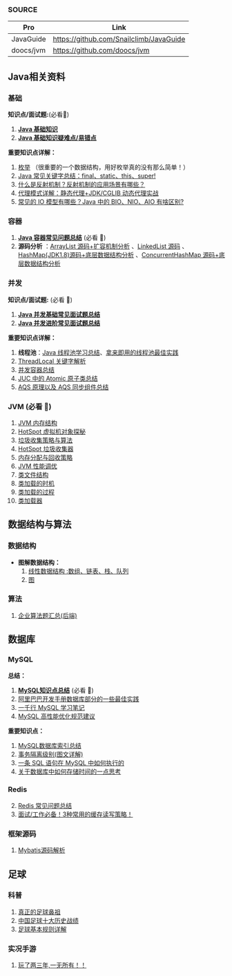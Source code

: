 
### SOURCE
|    Pro    | Link |
| ---------- | --- |
| JavaGuide |  https://github.com/Snailclimb/JavaGuide |
| doocs/jvm       |  https://github.com/doocs/jvm |

## Java相关资料

### 基础

**知识点/面试题:**(必看:rocket:)

1. **[Java 基础知识](docs/java/basis/Java基础知识.md)**
2. **[Java 基础知识疑难点/易错点](docs/java/basis/Java基础知识疑难点.md)**

**重要知识点详解：**

1. [枚举](docs/java/basis/用好Java中的枚举真的没有那么简单.md) （很重要的一个数据结构，用好枚举真的没有那么简单！）
2. [Java 常见关键字总结：final、static、this、super!](docs/java/basis/Java常见关键字总结.md)
3. [什么是反射机制？反射机制的应用场景有哪些？](docs/java/basis/反射机制.md)
4. [代理模式详解：静态代理+JDK/CGLIB 动态代理实战](docs/java/basis/代理模式详解.md)
5. [常见的 IO 模型有哪些？Java 中的 BIO、NIO、AIO 有啥区别?](docs/java/basis/IO模型.md)

### 容器

1. **[Java 容器常见问题总结](docs/java/collection/Java集合框架常见面试题.md)** (必看 :rocket:)
2. **源码分析** ：[ArrayList 源码+扩容机制分析](docs/java/collection/ArrayList源码+扩容机制分析.md) 、[LinkedList 源码](docs/java/collection/LinkedList源码分析.md) 、[HashMap(JDK1.8)源码+底层数据结构分析](<docs/java/collection/HashMap(JDK1.8)源码+底层数据结构分析.md>) 、[ConcurrentHashMap 源码+底层数据结构分析](docs/java/collection/ConcurrentHashMap源码+底层数据结构分析.md)

### 并发

**知识点/面试题:** (必看 :rocket:)

1. **[Java 并发基础常见面试题总结](docs/java/multi-thread/2020最新Java并发基础常见面试题总结.md)**
2. **[Java 并发进阶常见面试题总结](docs/java/multi-thread/2020最新Java并发进阶常见面试题总结.md)**

**重要知识点详解：**

1. **线程池**：[Java 线程池学习总结](./docs/java/multi-thread/java线程池学习总结.md)、[拿来即用的线程池最佳实践](./docs/java/multi-thread/拿来即用的线程池最佳实践.md)
2. [ ThreadLocal 关键字解析](docs/java/multi-thread/万字详解ThreadLocal关键字.md)
3. [并发容器总结](docs/java/multi-thread/并发容器总结.md)
4. [JUC 中的 Atomic 原子类总结](docs/java/multi-thread/Atomic原子类总结.md)
5. [AQS 原理以及 AQS 同步组件总结](docs/java/multi-thread/AQS原理以及AQS同步组件总结.md)

### JVM (必看 :rocket:)

1. [JVM 内存结构](/docs/java/jvm/01-jvm-memory-structure.md)
2. [HotSpot 虚拟机对象探秘](/docs/java/jvm/02-hotspot-jvm-object.md)
3. [垃圾收集策略与算法](/docs/java/jvm/03-gc-algorithms.md)
4. [HotSpot 垃圾收集器](/docs/java/jvm/04-hotspot-gc.md)
5. [内存分配与回收策略](/docs/java/jvm/05-memory-allocation-gc.md)
6. [JVM 性能调优](/docs/java/jvm/06-jvm-performance-tuning.md)
7. [类文件结构](/docs/java/jvm/07-class-structure.md)
8. [类加载的时机](/docs/java/jvm/08-load-class-time.md)
9. [类加载的过程](/docs/java/jvm/09-load-class-process.md)
10. [类加载器](/docs/java/jvm/10-class-loader.md)

## 数据结构与算法

### 数据结构

- **图解数据结构：**
  1. [线性数据结构 :数组、链表、栈、队列](docs/dataStructures-algorithms/data-structure/线性数据结构.md)
  2. [图](docs/dataStructures-algorithms/data-structure/图.md)

### 算法

 1. [企业算法题汇总(后端)](docs/algorithm/collect.md)


## 数据库

### MySQL

**总结：**

1. **[MySQL知识点总结](docs/database/MySQL.md)** (必看 :rocket:)
2. [阿里巴巴开发手册数据库部分的一些最佳实践](docs/database/阿里巴巴开发手册数据库部分的一些最佳实践.md)
3. [一千行 MySQL 学习笔记](docs/database/一千行MySQL命令.md)
4. [MySQL 高性能优化规范建议](docs/database/MySQL高性能优化规范建议.md)

**重要知识点：**

1. [MySQL数据库索引总结](docs/database/MySQL数据库索引.md)
2. [事务隔离级别(图文详解)](<docs/database/事务隔离级别(图文详解).md>)
3. [一条 SQL 语句在 MySQL 中如何执行的](docs/database/一条sql语句在mysql中如何执行的.md)
4. [关于数据库中如何存储时间的一点思考](docs/database/关于数据库存储时间的一点思考.md)

### Redis

2. [Redis 常见问题总结](docs/database/Redis/redis-all.md)
3. [面试/工作必备！3种常用的缓存读写策略！](docs/database/Redis/3种常用的缓存读写策略.md)


### 框架源码

1. [Mybatis源码解析](/docs/sourceCode/Mybatis.md)


## 足球

### 科普

1. [真正的足球鼻祖](docs/football/originator.md)
2. [中国足球十大历史战绩](docs/football/中国足球十大历史战绩.md)
3. [足球基本规则详解](docs/football/足球基本规则详解.md)

### 实况手游

1. [玩了两三年,一无所有！！](docs/football/live.md)
